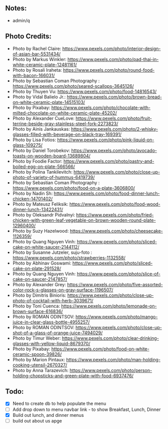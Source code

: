 




## Notes:
 - admin/q


## Photo Credits:
 - Photo by Rachel Claire: https://www.pexels.com/photo/interior-design-of-asian-bar-5531434/
 - Photo by Markus Winkler: https://www.pexels.com/photo/pad-thai-in-white-ceramic-plate-12481161/
 - Photo by Rosali Iraheta: https://www.pexels.com/photo/round-food-with-bacon-166031/
 - Photo by Sebastian Coman Photography : https://www.pexels.com/photo/seared-scallops-3645126/
 - Photo by Thuyen Vu: https://www.pexels.com/photo/food-14816543/
 - Photo by Vidal Balielo Jr.: https://www.pexels.com/photo/brown-bread-on-white-ceramic-plate-14515103/
 - Photo by Pixabay: https://www.pexels.com/photo/chocolate-with-milted-chocolate-on-white-ceramic-plate-45202/
 - Photo by Alexander CueLove: https://www.pexels.com/photo/fruit-terrine-beside-gray-stainless-steel-fork-2273823/
 - Photo by Ainis Jankauskas: https://www.pexels.com/photo/2-whisky-glasses-filled-with-beverage-on-black-tray-169391/
 - Photo by Lisa Fotios: https://www.pexels.com/photo/pink-liquid-on-glass-109275/
 - Photo by Daniel Torobekov: https://www.pexels.com/photo/avocado-toasts-on-wooden-board-13689804/
 - Photo by Foodie Factor: https://www.pexels.com/photo/pastry-and-boiled-egg-on-plate-566566/
 - Photo by Polina Tankilevitch: https://www.pexels.com/photo/close-up-photo-of-variety-of-hummus-6419739/
 - Photo by Sebastian Coman Photography : https://www.pexels.com/photo/food-on-a-plate-3606800/
 - Photo by Nadin Sh: https://www.pexels.com/photo/food-dinner-lunch-chicken-14701402/
 - Photo by Mateusz Feliksik: https://www.pexels.com/photo/food-wood-dinner-lunch-13422431/
 - Photo by Oleksandr Pidvalnyi: https://www.pexels.com/photo/fried-chicken-with-green-leaf-vegetable-on-brown-wooden-round-plate-12960400/
 - Photo by Suzy Hazelwood: https://www.pexels.com/photo/cheesecake-1126359/
 - Photo by Quang Nguyen Vinh: https://www.pexels.com/photo/sliced-cake-on-white-saucer-2144112/
 - Photo by Susanne Jutzeler, suju-foto : https://www.pexels.com/photo/strawberries-1132558/
 - Photo by Abhinav Goswami: https://www.pexels.com/photo/sliced-cake-on-plate-291528/
 - Photo by Quang Nguyen Vinh: https://www.pexels.com/photo/slice-of-cake-on-saucer-2147857/
 - Photo by Alexander Grey: https://www.pexels.com/photo/five-assorted-color-rock-s-glasses-on-gray-surface-1196507/
 - Photo by Dimitris Binioris: https://www.pexels.com/photo/close-up-photo-of-cocktail-with-herb-3039671/
 - Photo by Toni Cuenca: https://www.pexels.com/photo/lemonade-on-brown-surface-616836/
 - Photo by ROMAN ODINTSOV: https://www.pexels.com/photo/mango-juice-in-clear-glass-bottle-4955257/
 - Photo by ROMAN ODINTSOV: https://www.pexels.com/photo/close-up-shot-of-a-glass-of-orange-juice-7494029/
 - Photo by Timur Weber: https://www.pexels.com/photo/clear-drinking-glasses-with-yellow-liquid-8679370/
 - Photo by Pixabay: https://www.pexels.com/photo/food-on-white-ceramic-spoon-39826/
 - Photo by Marion Pintaux: https://www.pexels.com/photo/man-holding-cooking-utensil-2670327/
 - Photo by Anna Tarazevich: https://www.pexels.com/photo/person-holding-chopsticks-and-green-plate-with-food-6937476/


## Todo:
 - [x] Need to create db to help populate the menu
 - [ ] Add drop down to menu navbar link - to show Breakfast, Lunch, Dinner
 - [x] Build out lunch, and dinner menus
 - [ ] build out about us apge
